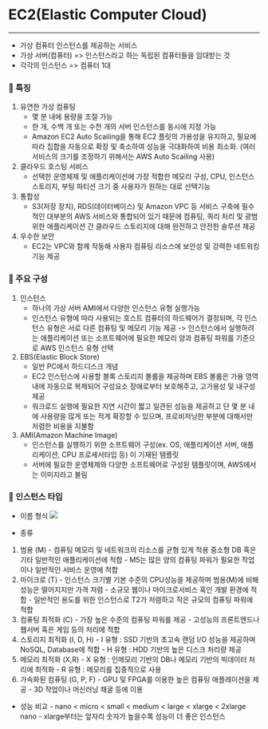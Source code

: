 # EC2(Elastic Computer Cloud)
---
- 가상 컴퓨터 인스턴스를 제공하는 서비스
- 가상 서버(컴퓨터) => 인스턴스라고 하는 독립된 컴퓨터들을 임대받는 것
- 각각의 인스턴스 => 컴퓨터 1대

### 📌 특징

1) 유연한 가상 컴퓨팅
	- 몇 분 내에 용량을 조절 가능
	- 한 개, 수백 개 또는 수천 개의 서버 인스턴스를 동시에 지정 가능
	- Amazon EC2 Auto Scailing을 통해 EC2 플릿의 가용성을 유지하고, 필요에 따라 집합을 자동으로 확장 및 축소하여 성능을 극대화하여 비용 최소화. (여러 서비스의 크기를 조정하기 위해서는 AWS Auto Scailing 사용)
2) 클라우드 호스팅 서비스
	- 선택한 운영체제 및 애플리케이션에 가장 적합한 메모리 구성, CPU, 인스턴스 스토리지, 부팅 파티션 크기 중 사용자가 원하는 대로 선택기능
3) 통합성
	- S3(저장 장치), RDS(데이터베이스) 및 Amazon VPC 등 서비스 구축에 필수적인 대부분의 AWS 서비스와 통합되어 있기 때문에 컴퓨팅, 쿼리 처리 및 광범위한 애플리케이션 간 클라우드 스토리지에 대해 완전하고 안전한 솔루션 제공
4) 우수한 보안
	- EC2는 VPC와 함께 작동해 사용자 컴퓨팅 리소스에 보안성 및 강력한 네트워킹 기능 제공


### 📌 주요 구성

1) 인스턴스
	- 하나의 가상 서버 AMI에서 다양한 인스턴스 유형 실행가능
	- 인스턴스 유형에 따라 사용되는 호스트 컴퓨터의 하드웨어가 결정되며, 각 인스턴스 유형은 서로 다른 컴퓨팅 및 메모리 기능 제공
		-> 인스턴스에서 실행하려는 애플리케이션 또는 소프트웨어에 필요한 메모리 양과 컴퓨팅 파워를 기준으로 AWS 인스턴스 유형 선택
1) EBS(Elastic Block Store)
	- 일반 PC에서 하드디스크 개념
	- EC2 인스턴스에 사용할 블록 스토리지 볼륨을 제공하며 EBS 볼륨은 가용 영역 내에 자동으로 복제되어 구성요소 장애로부터 보호해주고, 고가용성 및 내구성 제공
	- 워크로드 실행에 필요한 지연 시간이 짧고 일관된 성능을 제공하고 단 몇 분 내에 사용량을 많게 또는 적게 확장할 수 있으며, 프로비저닝한 부분에 대해서만 저렴한 비용을 지불함
1) AMI(Amazon Machine Image)
	- 인스턴스를 실행하기 위한 소프트웨어 구성(ex. OS, 애플리케이션 서버, 애플리케이션, CPU 프로세서타입 등) 이 기재된 템플릿
	- 서버에 필요한 운영체제와 다양한 소프트웨어로 구성된 템플릿이며, AWS에서는 이미지라고 불림


### 📌 인스턴스 타입

- 이름 형식
	![](https://i.imgur.com/prIzAyj.png)

- 종류
1) 범용 (M)
	\- 컴퓨팅 메모리 및 네트워크의 리소스를 균형 있게 적용
	중소형 DB 혹은 기타 일반적인 애플리케이션에 적합
	\- M5는 많은 양의 컴퓨팅 파워가 필요한 작업이나 일반적인 서비스 운영에 적합
1) 마이크로 (T)
	\- 인스턴스 크기별 기본 수준의 CPU성능을 제공하며 범용(M)에 비해 성능은 떨어지지만 가격 저렴
	\- 소규모 웹이나 마이크로서비스 혹인 개발 환경에 적합
	\- 일반적인 용도를 위한 인스턴스로 T2가 저렴하고 작은 규모의 컴퓨팅 파워에 적합
1) 컴퓨팅 최적화 (C)
	\- 가장 높은 수준의 컴퓨팅 파워를 제공
	\- 고성능의 프론트엔드나 웹서버 혹은 게임 등의 처리에 적합
4) 스토리지 최적화 (I, D, H)
	\- I 유형 : SSD 기반의 초고속 랜덤 I/O 성능을 제공하며 NoSQL, Database에 적합
	\- H 유형 : HDD 기반의 높은 디스크 처리량 제공
5) 메모리 최적화 (X,R)
	\- X 유형 : 인메모리 기반의 DB나 메모리 기반의 빅데이터 처리에 최적화
	\- R 유형 : 메모리를 집중적으로 사용
6) 가속화된 컴퓨팅 (G, P, F)
	\- GPU 및 FPGA를 이용한 높은 컴퓨팅 애플레이션을 제공
	\- 3D 작업이나 머신러닝 채굴 등에 이용

- 성능 비교
	\- nano < micro < small < medium < large < xlarge < 2xlarge nano
	\- xlarge부터는 앞자리 숫자가 높을수록 성능이 더 좋은 인스턴스
	 